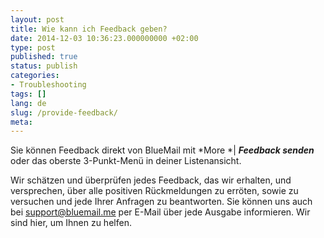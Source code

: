 ```yaml
---
layout: post
title: Wie kann ich Feedback geben?
date: 2014-12-03 10:36:23.000000000 +02:00
type: post
published: true
status: publish
categories:
- Troubleshooting
tags: []
lang: de
slug: /provide-feedback/
meta:
---
```


Sie können Feedback direkt von BlueMail mit *More *\| ***Feedback senden*** oder das oberste 3-Punkt-Menü in deiner Listenansicht.

Wir schätzen und überprüfen jedes Feedback, das wir erhalten, und versprechen, über alle positiven Rückmeldungen zu erröten, sowie zu versuchen und jede Ihrer Anfragen zu beantworten. Sie können uns auch bei [support@bluemail.me](mailto:support@bluemail.me) per E-Mail über jede Ausgabe informieren. Wir sind hier, um Ihnen zu helfen.
